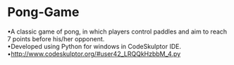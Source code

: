 # Pong-Game
•A classic game of pong, in which players control paddles and aim to reach 7 points before his/her opponent.<br />
•Developed using Python for windows in CodeSkulptor IDE.<br />
•http://www.codeskulptor.org/#user42_LRQQkHzbbM_4.py
